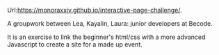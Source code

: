 Url:https://monoraxxiv.github.io/interactive-page-challenge/.

A groupwork between Lea, Kayalin, Laura: junior developers at Becode.

It is an exercise to link the beginner's html/css with a more advanced Javascript
to create a site for a made up event.

